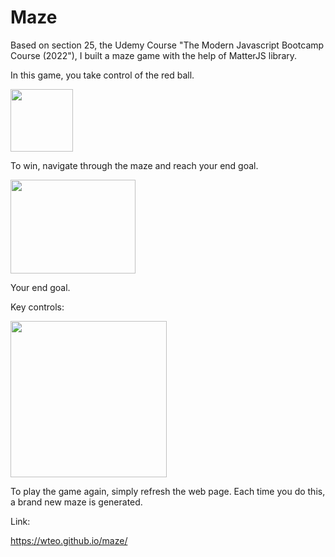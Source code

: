 # Maze

Based on section 25, the Udemy Course "The Modern Javascript Bootcamp Course (2022"), I built a maze game with the help of MatterJS library.

In this game, you take control of the red ball. 

<img src="https://user-images.githubusercontent.com/87306585/162549044-01f117ac-99a3-466a-9e48-52ce5854ba07.png" width="100" height="100">

To win, navigate through the maze and reach your end goal.

<img src="https://user-images.githubusercontent.com/87306585/162549094-bcf61d8b-371e-44f4-a69e-7ccd7183fea2.png" width="200" height="150">

Your end goal.

Key controls:

<img src="https://user-images.githubusercontent.com/87306585/162548949-cf163930-2ce7-4f2a-8c69-ed985d491bba.png" width="250" height="250">

To play the game again, simply refresh the web page. Each time you do this, a brand new maze is generated.

Link:

https://wteo.github.io/maze/
